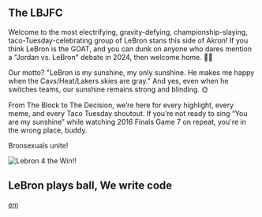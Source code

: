 ## The LBJFC

Welcome to the most electrifying, gravity-defying, championship-slaying, taco-Tuesday-celebrating group of LeBron stans this side of Akron! If you think LeBron is the GOAT, and you can dunk on anyone who dares mention a "Jordan vs. LeBron" debate in 2024, then welcome home. 🌮👑

Our motto? "LeBron is my sunshine, my only sunshine. He makes me happy when the Cavs/Heat/Lakers skies are gray." And yes, even when he switches teams, our sunshine remains strong and blinding. 🌞

From The Block to The Decision, we’re here for every highlight, every meme, and every Taco Tuesday shoutout. If you’re not ready to sing “You are my sunshine” while watching 2016 Finals Game 7 on repeat, you're in the wrong place, buddy.

Bronsexuals unite!

![Lebron 4 the Win!!](https://giphy.com/gifs/nba-l0ExeE3E8SLsVwSCA)

## LeBron plays ball, We write code

[em](https://github.com/LeBron-James-Fan-Club/em_language)
